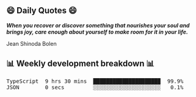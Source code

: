 ## 😄 Daily Quotes 😄

_**When you recover or discover something that nourishes your soul and brings joy, care enough about yourself to make room for it in your life.**_

Jean Shinoda Bolen



## 📊 Weekly development breakdown 📊

<pre>TypeScript  9 hrs 30 mins  ████████████████████▉  99.9%
JSON        0 secs         ░░░░░░░░░░░░░░░░░░░░░   0.1%</pre>